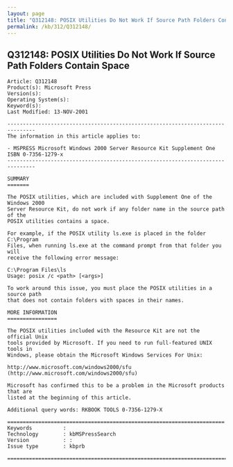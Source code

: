 ```yaml
---
layout: page
title: "Q312148: POSIX Utilities Do Not Work If Source Path Folders Contain Space"
permalink: /kb/312/Q312148/
---
```


## Q312148: POSIX Utilities Do Not Work If Source Path Folders Contain Space

	Article: Q312148
	Product(s): Microsoft Press
	Version(s): 
	Operating System(s): 
	Keyword(s): 
	Last Modified: 13-NOV-2001
	
	-------------------------------------------------------------------------------
	The information in this article applies to:
	
	- MSPRESS Microsoft Windows 2000 Server Resource Kit Supplement One ISBN 0-7356-1279-x 
	-------------------------------------------------------------------------------
	
	SUMMARY
	=======
	
	The POSIX utilities, which are included with Supplement One of the Windows 2000
	Server Resource Kit, do not work if any folder name in the source path of the
	POSIX utilities contains a space.
	
	For example, if the POSIX utility ls.exe is placed in the folder C:\Program
	Files, when running ls.exe at the command prompt from that folder you will
	receive the following error message:
	
	C:\Program Files\ls
	Usage: posix /c <path> [<args>]
	
	To work around this issue, you must place the POSIX utilities in a source path
	that does not contain folders with spaces in their names.
	
	MORE INFORMATION
	================
	
	The POSIX utilities included with the Resource Kit are not the official Unix
	tools provided by Microsoft. If you need to run full-featured UNIX tools in
	Windows, please obtain the Microsoft Windows Services For Unix:
	
	http://www.microsoft.com/windows2000/sfu
	(http://www.microsoft.com/windows2000/sfu)
	
	Microsoft has confirmed this to be a problem in the Microsoft products that are
	listed at the beginning of this article.
	
	Additional query words: RKBOOK TOOLS 0-7356-1279-X
	
	======================================================================
	Keywords          :  
	Technology        : kbMSPressSearch
	Version           : :
	Issue type        : kbprb
	
	=============================================================================
	
